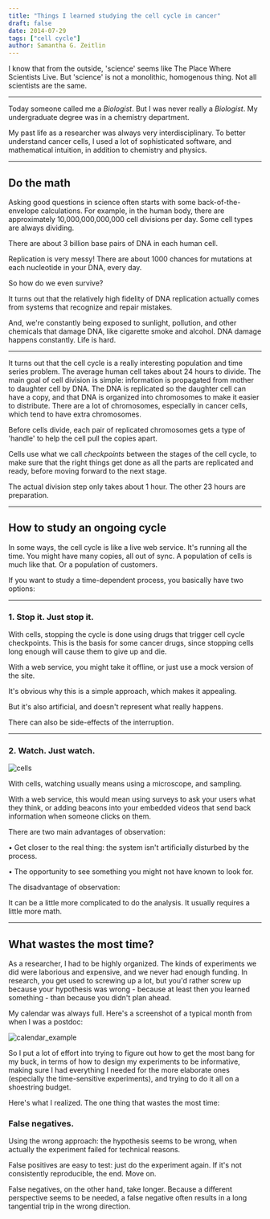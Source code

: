 ```yaml
---
title: "Things I learned studying the cell cycle in cancer"
draft: false
date: 2014-07-29
tags: ["cell cycle"]
author: Samantha G. Zeitlin
---
```



I know that from the outside, 'science' seems like The Place Where Scientists Live. But 'science' is not a monolithic, homogenous thing. Not all scientists are the same. 


----------


Today someone called me a *Biologist*. But I was never really a *Biologist*. My undergraduate degree was in a chemistry department. 

My past life as a researcher was always very interdisciplinary. To better understand cancer cells, I used a lot of sophisticated software, and mathematical intuition, in addition to chemistry and physics. 

----------
## Do the math 

Asking good questions in science often starts with some back-of-the-envelope calculations. For example, in the human body, there are approximately 10,000,000,000,000  cell divisions per day. Some cell types are always dividing. 

There are about 3 billion base pairs of DNA in each human cell. 

Replication is very messy! There are about 1000 chances for mutations at each nucleotide in your DNA, every day. 

So how do we even survive? 

It turns out that the relatively high fidelity of DNA replication actually comes from systems that recognize and repair mistakes. 

And, we're constantly being exposed to sunlight, pollution, and other chemicals that damage DNA, like cigarette smoke and alcohol. DNA damage happens constantly. Life is hard. 


----------


It turns out that the cell cycle is a really interesting population and time series problem. The average human cell takes about 24 hours to divide. The main goal of cell division is simple: information is propagated from mother to daughter cell by DNA. The DNA is replicated so the daughter cell can have a copy, and that DNA is organized into chromosomes to make it easier to distribute. There are a lot of chromosomes, especially in cancer cells, which tend to have extra chromosomes. 

Before cells divide, each pair of replicated chromosomes gets a type of 'handle' to help the cell pull the copies apart.

Cells use what we call *checkpoints* between the stages of the cell cycle, to make sure that the right things get done as all the parts are replicated and ready, before moving forward to the next stage. 

The actual division step only takes about 1 hour. The other 23 hours are preparation. 


----------
## How to study an ongoing cycle 

In some ways, the cell cycle is like a live web service. It's running all the time. You might have many copies, all out of sync. A population of cells is much like that. Or a population of customers. 

If you want to study a time-dependent process, you basically have two options:


----------


### 1. Stop it. Just stop it.
 
With cells, stopping the cycle is done using drugs that trigger cell cycle checkpoints. This is the basis for some cancer drugs, since stopping cells long enough will cause them to give up and die. 

With a web service, you might take it offline, or just use a mock version of the site. 

It's obvious why this is a simple approach, which makes it appealing. 

But it's also artificial, and doesn't represent what really happens. 

There can also be side-effects of the interruption. 


----------


### 2. Watch. Just watch.

![cells](/ARRAYSCAN_080530110005_A10f00d0.png)

With cells, watching usually means using a microscope, and sampling. 

With a web service, this would mean using surveys to ask your users what they think, or adding beacons into your embedded videos that send back information when someone clicks on them. 

There are two main advantages of observation: 

• Get closer to the real thing: the system isn't artificially disturbed by the process.  

• The opportunity to see something you might not have known to look for. 

The disadvantage of observation:

It can be a little more complicated to do the analysis. It usually requires a little more math. 


----------
## What wastes the most time? 

As a researcher, I had to be highly organized. The kinds of experiments we did were laborious and expensive, and we never had enough funding. In research, you get used to screwing up a lot, but you'd rather screw up because your hypothesis was wrong - because at least then you learned something - than because you didn't plan ahead. 

My calendar was always full. Here's a screenshot of a typical month from when I was a postdoc: 

![calendar_example](/calendar_example.png)

So I put a lot of effort into trying to figure out how to get the most bang for my buck, in terms of how to design my experiments to be informative, making sure I had everything I needed for the more elaborate ones (especially the time-sensitive experiments), and trying to do it all on a shoestring budget. 

Here's what I realized. The one thing that wastes the most time: 

### False negatives.

Using the wrong approach: the hypothesis seems to be wrong, when actually the experiment failed for technical reasons. 

False positives are easy to test: just do the experiment again. If it's not consistently reproducible, the end. Move on.  

False negatives, on the other hand, take longer. Because a different perspective seems to be needed, a false negative often results in a long tangential trip in the wrong direction. 


